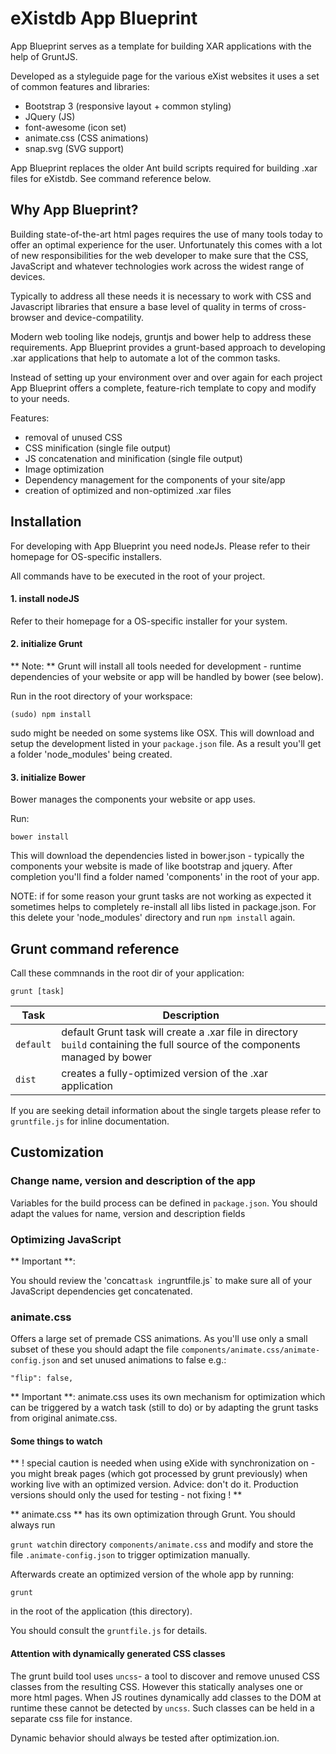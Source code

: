 # eXistdb App Blueprint

App Blueprint serves as a template for building XAR applications with the help of GruntJS.

Developed as a styleguide page for the various eXist websites it uses a set of common features and libraries:

* Bootstrap 3 (responsive layout + common styling)
* JQuery (JS)
* font-awesome (icon set)
* animate.css (CSS animations)
* snap.svg (SVG support)

App Blueprint replaces the older Ant build scripts required for building .xar files for eXistdb. See command reference below.

## Why App Blueprint?

Building state-of-the-art html pages requires the use of many tools today to offer an optimal experience for the user. Unfortunately this comes with a lot of new responsibilities for the web developer to make sure that the CSS, JavaScript and whatever technologies work across the widest range of devices.

Typically to address all these needs it is necessary to work with CSS and Javascript libraries that ensure a base level of quality in terms of cross-browser and device-compatility.

Modern web tooling like nodejs, gruntjs and bower help to address these requirements. App Blueprint provides a grunt-based approach to developing .xar applications that help to automate a lot of the common tasks.

Instead of setting up your environment over and over again for each project App Blueprint offers a complete, feature-rich template to copy and modify to your needs.

Features:

* removal of unused CSS
* CSS minification (single file output)
* JS concatenation and minification (single file output)
* Image optimization
* Dependency management for the components of your site/app
* creation of optimized and non-optimized .xar files


## Installation

For developing with App Blueprint you need nodeJs. Please refer to their homepage for OS-specific installers.

All commands have to be executed in the root of your project.

#### 1. install nodeJS
Refer to their homepage for a OS-specific installer for your system.

#### 2. initialize Grunt

** Note: **
Grunt will install all tools needed for development - runtime dependencies of your website or app will be handled by bower (see below).

Run in the root directory of your workspace:

`(sudo) npm install` 

sudo might be needed on some systems like OSX. This will download and setup the development listed in your `package.json` file. As a result you'll get a folder 'node_modules' being created.


#### 3. initialize Bower

Bower manages the components your website or app uses.

Run: 

`bower install`

This will download the dependencies listed in bower.json - typically the components your website is made of like bootstrap and jquery. After completion you'll find a folder named 'components' in the root of your app.

NOTE: if for some reason your grunt tasks are not working as expected it sometimes helps to completely re-install all libs listed in package.json. For this delete your 'node_modules' directory and run `npm install` again.


## Grunt command reference

Call these commnands in the root dir of your application:

`grunt [task]`

Task | Description |
-------- | ----------------
`default` | default Grunt task will create a .xar file in directory `build` containing the full source of the components managed by bower
`dist`| creates a fully-optimized version of the .xar application

If you are seeking detail information about the single targets please refer to `gruntfile.js` for inline documentation.

## Customization

### Change name, version and description of the app

Variables for the build process can be defined in `package.json`. You should adapt the values for name, version and description fields

### Optimizing JavaScript

** Important **:

You should review the 'concat` task in `gruntfile.js` to make sure all of your JavaScript dependencies get concatenated. 

### animate.css

Offers a large set of premade CSS animations. As you'll use only a small subset of these you should adapt the file `components/animate.css/animate-config.json` and set unused animations to false e.g.:

`"flip": false,`

** Important **:
animate.css uses its own mechanism for optimization which can be triggered by a watch task (still to do) or by adapting the grunt tasks from original animate.css.


#### Some things to watch

** ! special caution is needed when using eXide with synchronization on - you might break pages (which got processed by grunt previously) when working live with an optimized version. Advice: don't do it. Production versions should only the used for testing - not fixing ! **

** animate.css ** has its own optimization through Grunt. You should always run

`grunt watch`in directory `components/animate.css` and modify and store the file `.animate-config.json` to trigger optimization manually.


Afterwards create an optimized version of the whole app by running:

`grunt`

in the root of the application (this directory).

You should consult the `gruntfile.js` for details.

#### Attention with dynamically generated CSS classes

The grunt build tool uses `uncss`- a tool to discover and remove unused CSS classes from the resulting CSS. However this statically analyses one or more html pages. When JS routines dynamically add classes to the DOM at runtime these cannot be detected by `uncss`. Such classes can be held in a separate css file for instance.

Dynamic behavior should always be tested after optimization.ion.

